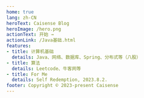 ```yaml
---
home: true
lang: zh-CN
heroText: Caisense Blog
heroImage: /hero.png
actionText: 开始 →
actionLink: /Java基础.html
features:
- title: 计算机基础
  details: Java、网络、数据库、Spring、分布式等（八股）
- title: 算法
  details: Leetcode、牛客网等
- title: For Me
  details: Self Redemption, 2023.8.2.
footer: Copyright © 2023-present Caisense
---
```


